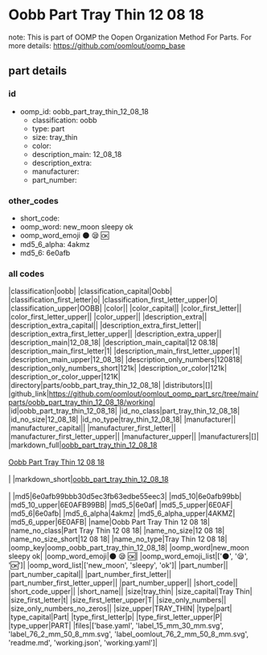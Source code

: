 # Oobb Part Tray Thin 12 08 18  

note: This is part of OOMP the Oopen Organization Method For Parts. For more details: https://github.com/oomlout/oomp_base

##  part details





### id
* oomp_id: oobb_part_tray_thin_12_08_18
  * classification: oobb
  * type: part
  * size: tray_thin
  * color: 
  * description_main: 12_08_18
  * description_extra: 
  * manufacturer: 
  * part_number: 

### other_codes
* short_code: 
* oomp_word: new_moon sleepy ok
* oomp_word_emoji :new_moon: :sleepy: :ok:
* md5_6_alpha: 4akmz
* md5_6: 6e0afb

### all codes 
|classification|oobb|
|classification_capital|Oobb|
|classification_first_letter|o|
|classification_first_letter_upper|O|
|classification_upper|OOBB|
|color||
|color_capital||
|color_first_letter||
|color_first_letter_upper||
|color_upper||
|description_extra||
|description_extra_capital||
|description_extra_first_letter||
|description_extra_first_letter_upper||
|description_extra_upper||
|description_main|12_08_18|
|description_main_capital|12 08.18|
|description_main_first_letter|1|
|description_main_first_letter_upper|1|
|description_main_upper|12_08_18|
|description_only_numbers|120818|
|description_only_numbers_short|121k|
|description_or_color|121k|
|description_or_color_upper|121K|
|directory|parts/oobb_part_tray_thin_12_08_18|
|distributors|[]|
|github_link|https://github.com/oomlout/oomlout_oomp_part_src/tree/main/parts/oobb_part_tray_thin_12_08_18/working|
|id|oobb_part_tray_thin_12_08_18|
|id_no_class|part_tray_thin_12_08_18|
|id_no_size|12_08_18|
|id_no_type|tray_thin_12_08_18|
|manufacturer||
|manufacturer_capital||
|manufacturer_first_letter||
|manufacturer_first_letter_upper||
|manufacturer_upper||
|manufacturers|[]|
|markdown_full|[oobb_part_tray_thin_12_08_18](https://github.com/oomlout/oomlout_oomp_part_src/tree/main/parts/oobb_part_tray_thin_12_08_18/working)<br>[](https://github.com/oomlout/oomlout_oomp_part_src/tree/main/parts/oobb_part_tray_thin_12_08_18/working)<br>[Oobb Part Tray Thin 12 08 18](https://github.com/oomlout/oomlout_oomp_part_src/tree/main/parts/oobb_part_tray_thin_12_08_18/working)<br><br>|
|markdown_short|[oobb_part_tray_thin_12_08_18](https://github.com/oomlout/oomlout_oomp_part_src/tree/main/parts/oobb_part_tray_thin_12_08_18/working)<br><br>|
|md5|6e0afb99bbb30d5ec3fb63edbe55eec3|
|md5_10|6e0afb99bb|
|md5_10_upper|6E0AFB99BB|
|md5_5|6e0af|
|md5_5_upper|6E0AF|
|md5_6|6e0afb|
|md5_6_alpha|4akmz|
|md5_6_alpha_upper|4AKMZ|
|md5_6_upper|6E0AFB|
|name|Oobb Part Tray Thin 12 08 18|
|name_no_class|Part Tray Thin 12 08 18|
|name_no_size|12 08 18|
|name_no_size_short|12 08 18|
|name_no_type|Tray Thin 12 08 18|
|oomp_key|oomp_oobb_part_tray_thin_12_08_18|
|oomp_word|new_moon sleepy ok|
|oomp_word_emoji|:new_moon: :sleepy: :ok:|
|oomp_word_emoji_list|[':new_moon:', ':sleepy:', ':ok:']|
|oomp_word_list|['new_moon', 'sleepy', 'ok']|
|part_number||
|part_number_capital||
|part_number_first_letter||
|part_number_first_letter_upper||
|part_number_upper||
|short_code||
|short_code_upper||
|short_name||
|size|tray_thin|
|size_capital|Tray Thin|
|size_first_letter|t|
|size_first_letter_upper|T|
|size_only_numbers||
|size_only_numbers_no_zeros||
|size_upper|TRAY_THIN|
|type|part|
|type_capital|Part|
|type_first_letter|p|
|type_first_letter_upper|P|
|type_upper|PART|
|files|['base.yaml', 'label_15_mm_30_mm.svg', 'label_76_2_mm_50_8_mm.svg', 'label_oomlout_76_2_mm_50_8_mm.svg', 'readme.md', 'working.json', 'working.yaml']|
